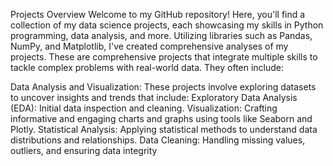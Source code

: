 Projects Overview
Welcome to my GitHub repository! Here, you'll find a collection of my data science projects, each showcasing my skills in Python programming, data analysis, and more. Utilizing libraries such as Pandas, NumPy, and Matplotlib, I've created comprehensive analyses of my projects. These are comprehensive projects that integrate multiple skills to tackle complex problems with real-world data. They often include:

Data Analysis and Visualization: These projects involve exploring datasets to uncover insights and trends that include:
Exploratory Data Analysis (EDA): Initial data inspection and cleaning.
Visualization: Crafting informative and engaging charts and graphs using tools like Seaborn and Plotly.
Statistical Analysis: Applying statistical methods to understand data distributions and relationships.
Data Cleaning: Handling missing values, outliers, and ensuring data integrity



